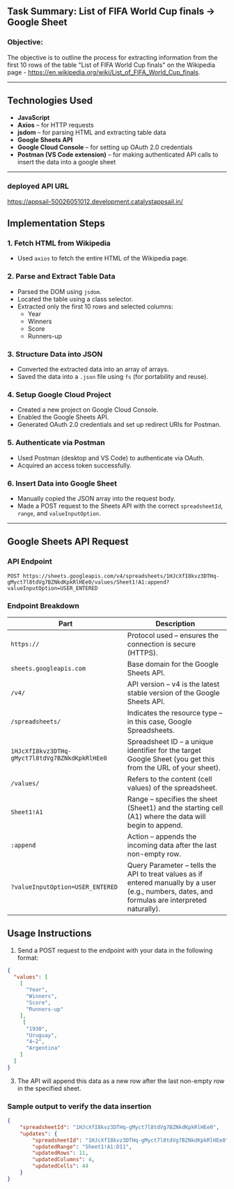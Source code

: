 ## Task Summary: List of FIFA World Cup finals  → Google Sheet

### Objective:
The objective is to outline the process for extracting information from the first 10 rows of the table "List of FIFA World Cup finals" on the Wikipedia page - https://en.wikipedia.org/wiki/List_of_FIFA_World_Cup_finals.

---

## Technologies Used

- **JavaScript**
- **Axios** – for HTTP requests  
- **jsdom** – for parsing HTML and extracting table data  
- **Google Sheets API**  
- **Google Cloud Console** – for setting up OAuth 2.0 credentials  
- **Postman (VS Code extension)** – for making authenticated API calls to insert the data into a google sheet   

---

### deployed API URL
https://appsail-50026051012.development.catalystappsail.in/

## Implementation Steps

### 1. Fetch HTML from Wikipedia
- Used `axios` to fetch the entire HTML of the Wikipedia page.

### 2. Parse and Extract Table Data
- Parsed the DOM using `jsdom`.
- Located the table using a class selector.
- Extracted only the first 10 rows and selected columns:
  - Year
  - Winners
  - Score
  - Runners-up

### 3. Structure Data into JSON
- Converted the extracted data into an array of arrays.
- Saved the data into a `.json` file using `fs` (for portability and reuse).

### 4. Setup Google Cloud Project
- Created a new project on Google Cloud Console.
- Enabled the Google Sheets API.
- Generated OAuth 2.0 credentials and set up redirect URIs for Postman.

### 5. Authenticate via Postman
- Used Postman (desktop and VS Code) to authenticate via OAuth.
- Acquired an access token successfully.

### 6. Insert Data into Google Sheet
- Manually copied the JSON array into the request body.
- Made a POST request to the Sheets API with the correct `spreadsheetId`, `range`, and `valueInputOption`.

---

## Google Sheets API Request



### API Endpoint

```http
POST https://sheets.googleapis.com/v4/spreadsheets/1HJcXfI8kvz3DTHq-gMyct7l8tdVg7BZNkdKpkRlHEe0/values/Sheet1!A1:append?valueInputOption=USER_ENTERED
```

### Endpoint Breakdown

| Part | Description |
|------|-------------|
| `https://` | Protocol used – ensures the connection is secure (HTTPS). |
| `sheets.googleapis.com` | Base domain for the Google Sheets API. |
| `/v4/` | API version – v4 is the latest stable version of the Google Sheets API. |
| `/spreadsheets/` | Indicates the resource type – in this case, Google Spreadsheets. |
| `1HJcXfI8kvz3DTHq-gMyct7l8tdVg7BZNkdKpkRlHEe0` | Spreadsheet ID – a unique identifier for the target Google Sheet (you get this from the URL of your sheet). |
| `/values/` | Refers to the content (cell values) of the spreadsheet. |
| `Sheet1!A1` | Range – specifies the sheet (Sheet1) and the starting cell (A1) where the data will begin to append. |
| `:append` | Action – appends the incoming data after the last non-empty row. |
| `?valueInputOption=USER_ENTERED` | Query Parameter – tells the API to treat values as if entered manually by a user (e.g., numbers, dates, and formulas are interpreted naturally). |

## Usage Instructions

1. Send a POST request to the endpoint with your data in the following format:

```json
{
  "values": [
    [
      "Year",
      "Winners",
      "Score",
      "Runners-up"
    ],
     [
      "1930",
      "Uruguay",
      "4–2",
      "Argentina"
    ]
  ]
}
```

3. The API will append this data as a new row after the last non-empty row in the specified sheet.

### Sample output to verify the data insertion
```json
{
    "spreadsheetId": "1HJcXfI8kvz3DTHq-gMyct7l8tdVg7BZNkdKpkRlHEe0",
    "updates": {
        "spreadsheetId": "1HJcXfI8kvz3DTHq-gMyct7l8tdVg7BZNkdKpkRlHEe0",
        "updatedRange": "Sheet1!A1:D11",
        "updatedRows": 11,
        "updatedColumns": 4,
        "updatedCells": 44
    }
}
```

